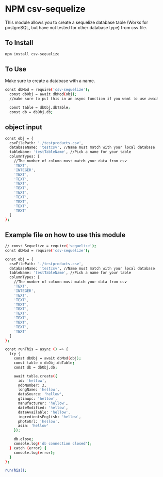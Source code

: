 # NPM csv-sequelize

This module allows you to create a sequelize database table (Works for postgreSQL, but have not tested for other database type) from csv file.

## To Install

```bash
npm install csv-sequelize
```

## To Use

Make sure to create a database with a name.

```bash
const dbMod = require('csv-sequelize');
  const dbObj = await dbMod(obj);
  //make sure to put this in an async function if you want to use await.

  const table = dbObj.dbTable;
  const db = dbObj.db;
```

## object input

```bash
const obj = {
  csvFilePath: './testproducts.csv',
  databaseName: 'testcsv', //Name must match with your local database
  tableName: 'testTableName', //Pick a name for your table
  columnTypes: [
    //The number of column must match your data from csv
    'TEXT',
    'INTEGER',
    'TEXT',
    'TEXT',
    'TEXT',
    'TEXT',
    'TEXT',
    'TEXT',
    'TEXT',
    'TEXT',
    'TEXT'
  ]
};
```

## Example file on how to use this module

```bash
// const Sequelize = require('sequelize');
const dbMod = require('csv-sequelize');

const obj = {
  csvFilePath: './testproducts.csv',
  databaseName: 'testcsv', //Name must match with your local database
  tableName: 'testTableName', //Pick a name for your table
  columnTypes: [
    //The number of column must match your data from csv
    'TEXT',
    'INTEGER',
    'TEXT',
    'TEXT',
    'TEXT',
    'TEXT',
    'TEXT',
    'TEXT',
    'TEXT',
    'TEXT',
    'TEXT'
  ]
};

const runThis = async () => {
  try {
    const dbObj = await dbMod(obj);
    const table = dbObj.dbTable;
    const db = dbObj.db;

    await table.create({
      id: 'hellow',
      ndbNumber: 3,
      longName: 'hellow',
      dataSource: 'hellow',
      gtinupc: 'hellow',
      manufacturer: 'hellow',
      dateModified: 'hellow',
      dateAvailable: 'hellow',
      ingredientsEnglish: 'hellow',
      photoUrl: 'hellow',
      asin: 'hellow'
    });

    db.close;
    console.log('db connection closed');
  } catch (error) {
    console.log(error);
  }
};

runThis();



```
